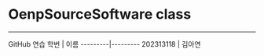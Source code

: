 # OenpSourceSoftware class
-------------------------------------------------------------
GitHub 연습
학번 | 이름
---------|---------
202313118 | 김아연
